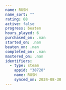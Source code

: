 ```yaml
---
name: RUSH
name_sort: ""
rating: 68
active: false
progress: beaten
hours_played: 6
purchased_on: .nan
started_on: .nan
beaten_on: .nan
completed_on: .nan
mastered_on: .nan
identifiers:
  - type: steam
    appid: "38720"
    name: RUSH
    synced_on: 2024-08-30
---
```

